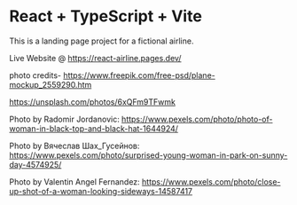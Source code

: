# React + TypeScript + Vite
This is a landing page project for a fictional airline.

Live Website @  https://react-airline.pages.dev/

photo credits- https://www.freepik.com/free-psd/plane-mockup_2559290.htm

https://unsplash.com/photos/6xQFm9TFwmk

Photo by Radomir Jordanovic: https://www.pexels.com/photo/photo-of-woman-in-black-top-and-black-hat-1644924/

Photo by Вячеслав Шах_Гусейнов: https://www.pexels.com/photo/surprised-young-woman-in-park-on-sunny-day-4574925/

Photo by Valentin Angel Fernandez: https://www.pexels.com/photo/close-up-shot-of-a-woman-looking-sideways-14587417